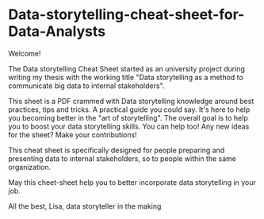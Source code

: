 # Data-storytelling-cheat-sheet-for-Data-Analysts

Welcome!

The Data storytelling Cheat Sheet started as an university project during writing my thesis with the working title
"Data storytelling as a method to communicate big data to internal stakeholders".

This sheet is a PDF crammed with Data storytelling knowledge around best practices, tips and tricks. A practical guide you could say.
It's here to help you becoming better in the "art of storytelling".
The overall goal is to help you to boost your data storytelling skills.
You can help too! Any new ideas for the sheet? Make your contributions! 

This cheat sheet is specifically designed for people preparing and presenting data to internal stakeholders, so to people within the same organization.

May this cheet-sheet help you to better incorporate data storytelling in your job.

All the best,
Lisa, data storyteller in the making
